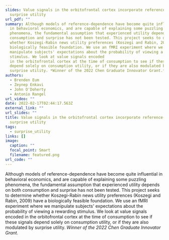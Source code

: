 ```yaml
---
slides: Value signals in the orbitofrontal cortex incorporate reference-dependent
  surprise utility 
url_pdf: ""
summary: Although models of reference-dependence have become quite influential
  in behavioral economics, and are capable of explaining some puzzling
  phenomena, the fundamental assumption that experienced utility depends on both
  consumption and surprise has not been tested. This project seeks to determine
  whether Koszegi-Rabin news utility preferences (Koszegi and Rabin, 2009) have a
  biologically feasible foundation. We use an fMRI experiment where we
  manipulate subjects' expectations about the probability of viewing a rewarding 
  stimulus. We look at value signals encoded
  in the orbitofrontal cortex at the time of consumption to see if these signals
  depend solely on consumption utility, or if they are also modulated by
  surprise utility. *Winner of the 2022 Chen Graduate Innovator Grant.*
authors:
  - Brenden Eum
  - Zeynep Enkavi
  - John O'Doherty
  - Antonio Rangel
url_video: ""
date: 2022-02-17T02:44:17.563Z
external_link: ""
url_slides: ""
title: Value signals in the orbitofrontal cortex incorporate reference-dependent
  surprise utility
tags:
  - surprise_utility
links: []
image:
  caption: ""
  focal_point: Smart
  filename: featured.png
url_code: ""
---
```


Although models of reference-dependence have become quite influential
in behavioral economics, and are capable of explaining some puzzling
phenomena, the fundamental assumption that experienced utility depends on both
consumption and surprise has not been tested. This project seeks to determine
whether Koszegi-Rabin news utility preferences (Koszegi and Rabin, 2009) have a
biologically feasible foundation. We use an fMRI experiment where we
manipulate subjects' expectations about the probability of viewing a rewarding 
stimulus. We look at value signals encoded
in the orbitofrontal cortex at the time of consumption to see if these signals
depend solely on consumption utility, or if they are also modulated by
surprise utility. *Winner of the 2022 Chen Graduate Innovator Grant.*